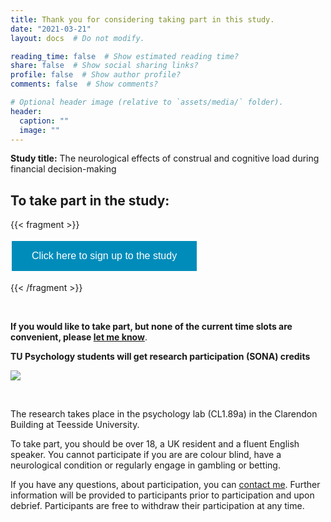 ```yaml
---
title: Thank you for considering taking part in this study.  
date: "2021-03-21"
layout: docs  # Do not modify.

reading_time: false  # Show estimated reading time?
share: false  # Show social sharing links?
profile: false  # Show author profile?
comments: false  # Show comments?

# Optional header image (relative to `assets/media/` folder).
header:
  caption: ""
  image: ""
---
```

**Study title:** The neurological effects of construal and cognitive load during financial decision-making



## To take part in the study:

{{< fragment >}}
<!-- Calendly link widget begin -->
<link href="https://assets.calendly.com/assets/external/widget.css" rel="stylesheet">
<script src="https://assets.calendly.com/assets/external/widget.js" type="text/javascript" async></script>
<style>
.button {
  border: none;
  color: white;
  background-color: #008CBA;
  padding: 15px 32px;
  text-align: center;
  text-decoration: none;
  display: inline-block;
  font-size: 16px;
  margin: 4px 2px;
  cursor: pointer;
}

.button1  {background-color: #4CAF50;} /* Green */
.button2 {background-color: #008CBA;} /* Blue */
</style>
<button  type="button" onclick="Calendly.initPopupWidget({url: 'https://calendly.com/christopherjwilson/take-part-in-fnirs-decision-study?hide_event_type_details=0&hide_gdpr_banner=1'});return false;" class = "button button2">Click here to sign up to the study</button>
<!-- Calendly link widget end -->
{{< /fragment >}}

<Br />


**If you would like to take part, but none of the current time slots are convenient, please [let me know](https://www.christopherjwilson.uk#contact)**.


**TU Psychology students will get research participation (SONA) credits**

![](/research/_index_files/poster_fnirs.jpg)

<Br />

The research takes place in the psychology lab (CL1.89a) in the Clarendon Building at Teesside University.

To take part, you should be over 18, a UK resident and a fluent English speaker. You cannot participate if you are are colour blind, have a neurological condition or regularly engage in gambling or betting.

If you have any questions, about participation, you can [contact me](https://www.christopherjwilson.uk#contact). Further information will be provided to participants prior to participation and upon debrief. Participants are free to withdraw their participation at any time.

